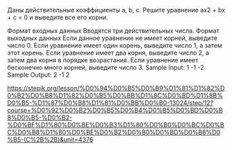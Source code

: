 ﻿Даны действительные коэффициенты a, b, c. Решите уравнение ax2 + bx + c = 0 и выведите все его корни.

Формат входных данных
Вводятся три действительных числа.
Формат выходных данных
Если данное уравнение не имеет корней, выведите число 0. Если уравнение имеет один корень, выведите число 1, а затем этот корень. Если уравнение имеет два корня, выведите число 2, а затем два корня в порядке возрастания. Если уравнение имеет бесконечно много корней, выведите число 3.
Sample Input:
1
-1
-2
Sample Output:
2 -1 2


https://stepik.org/lesson/%D0%94%D0%B5%D0%B9%D1%81%D1%82%D0%B2%D0%B8%D1%82%D0%B5%D0%BB%D1%8C%D0%BD%D1%8B%D0%B5-%D1%87%D0%B8%D1%81%D0%BB%D0%B0-13024/step/12?course=%D0%92%D0%B2%D0%B5%D0%B4%D0%B5%D0%BD%D0%B8%D0%B5-%D0%B2-%D0%BF%D1%80%D0%BE%D0%B3%D1%80%D0%B0%D0%BC%D0%BC%D0%B8%D1%80%D0%BE%D0%B2%D0%B0%D0%BD%D0%B8%D0%B5-(C%2B%2B)&unit=4376
